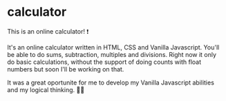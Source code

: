 # calculator
This is an online calculator! :exclamation:

It's an online calculator written in HTML, CSS and Vanilla Javascript. You'll be able to do sums, subtraction, multiples and divisions. Right now it only do basic calculations, without the support of doing counts with float numbers but soon I'll be working on that.

It was a great oportunite for me to develop my Vanilla Javascript abilities and my logical thinking. :technologist:
